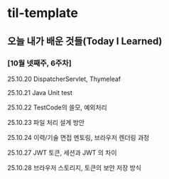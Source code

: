 # til-template

## 오늘 내가 배운 것들(Today I Learned)


### [10월 넷째주, 6주차]

25.10.20 DispatcherServlet, Thymeleaf

25.10.21 Java Unit test

25.10.22 TestCode의 쓸모, 예외처리

25.10.23 파일 처리 설계 방안

25.10.24 이력/기술 면접 멘토링, 브라우저 렌더링 과정


25.10.27 JWT 토큰, 세션과 JWT 의 차이

25.10.28 브라우저 스토리지, 토큰의 보안 저장 방식